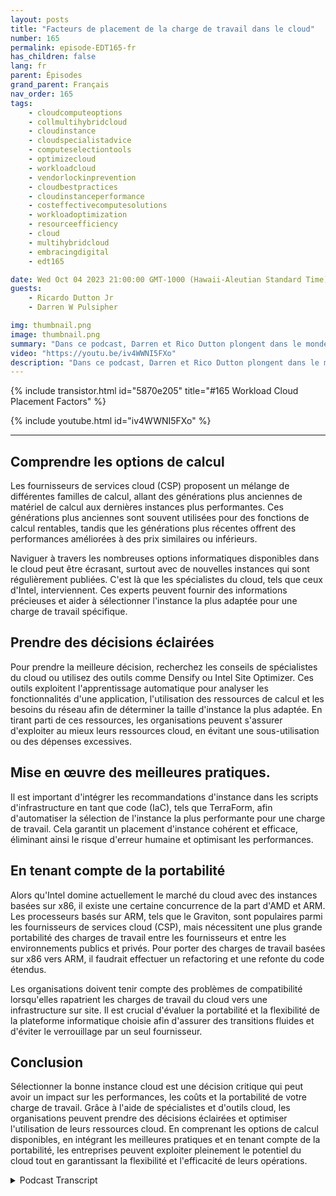 ```yaml
---
layout: posts
title: "Facteurs de placement de la charge de travail dans le cloud"
number: 165
permalink: episode-EDT165-fr
has_children: false
lang: fr
parent: Épisodes
grand_parent: Français
nav_order: 165
tags:
    - cloudcomputeoptions
    - collmultihybridcloud
    - cloudinstance
    - cloudspecialistadvice
    - computeselectiontools
    - optimizecloud
    - workloadcloud
    - vendorlockinprevention
    - cloudbestpractices
    - cloudinstanceperformance
    - costeffectivecomputesolutions
    - workloadoptimization
    - resourceefficiency
    - cloud
    - multihybridcloud
    - embracingdigital
    - edt165

date: Wed Oct 04 2023 21:00:00 GMT-1000 (Hawaii-Aleutian Standard Time)
guests:
    - Ricardo Dutton Jr
    - Darren W Pulsipher

img: thumbnail.png
image: thumbnail.png
summary: "Dans ce podcast, Darren et Rico Dutton plongent dans le monde des instances cloud et des facteurs à prendre en compte lors de la sélection de la bonne instance pour votre charge de travail. Ils discutent des différentes options de calcul disponibles dans le cloud, de l'importance de trouver le bon équilibre entre les performances et les coûts, ainsi que du rôle des spécialistes du cloud dans l'aide aux organisations pour prendre des décisions éclairées."
video: "https://youtu.be/iv4WWNI5FXo"
description: "Dans ce podcast, Darren et Rico Dutton plongent dans le monde des instances cloud et des facteurs à prendre en compte lors de la sélection de la bonne instance pour votre charge de travail. Ils discutent des différentes options de calcul disponibles dans le cloud, de l'importance de trouver le bon équilibre entre les performances et les coûts, ainsi que du rôle des spécialistes du cloud dans l'aide aux organisations pour prendre des décisions éclairées."
---
```


<div>
{% include transistor.html id="5870e205" title="#165 Workload Cloud Placement Factors" %}

{% include youtube.html id="iv4WWNI5FXo" %}
</div>

---

## Comprendre les options de calcul

Les fournisseurs de services cloud (CSP) proposent un mélange de différentes familles de calcul, allant des générations plus anciennes de matériel de calcul aux dernières instances plus performantes. Ces générations plus anciennes sont souvent utilisées pour des fonctions de calcul rentables, tandis que les générations plus récentes offrent des performances améliorées à des prix similaires ou inférieurs.

Naviguer à travers les nombreuses options informatiques disponibles dans le cloud peut être écrasant, surtout avec de nouvelles instances qui sont régulièrement publiées. C'est là que les spécialistes du cloud, tels que ceux d'Intel, interviennent. Ces experts peuvent fournir des informations précieuses et aider à sélectionner l'instance la plus adaptée pour une charge de travail spécifique.

## Prendre des décisions éclairées

Pour prendre la meilleure décision, recherchez les conseils de spécialistes du cloud ou utilisez des outils comme Densify ou Intel Site Optimizer. Ces outils exploitent l'apprentissage automatique pour analyser les fonctionnalités d'une application, l'utilisation des ressources de calcul et les besoins du réseau afin de déterminer la taille d'instance la plus adaptée. En tirant parti de ces ressources, les organisations peuvent s'assurer d'exploiter au mieux leurs ressources cloud, en évitant une sous-utilisation ou des dépenses excessives.

## Mise en œuvre des meilleures pratiques.

Il est important d'intégrer les recommandations d'instance dans les scripts d'infrastructure en tant que code (IaC), tels que TerraForm, afin d'automatiser la sélection de l'instance la plus performante pour une charge de travail. Cela garantit un placement d'instance cohérent et efficace, éliminant ainsi le risque d'erreur humaine et optimisant les performances.

## En tenant compte de la portabilité

Alors qu'Intel domine actuellement le marché du cloud avec des instances basées sur x86, il existe une certaine concurrence de la part d'AMD et ARM. Les processeurs basés sur ARM, tels que le Graviton, sont populaires parmi les fournisseurs de services cloud (CSP), mais nécessitent une plus grande portabilité des charges de travail entre les fournisseurs et entre les environnements publics et privés. Pour porter des charges de travail basées sur x86 vers ARM, il faudrait effectuer un refactoring et une refonte du code étendus.

Les organisations doivent tenir compte des problèmes de compatibilité lorsqu'elles rapatrient les charges de travail du cloud vers une infrastructure sur site. Il est crucial d'évaluer la portabilité et la flexibilité de la plateforme informatique choisie afin d'assurer des transitions fluides et d'éviter le verrouillage par un seul fournisseur.

## Conclusion

Sélectionner la bonne instance cloud est une décision critique qui peut avoir un impact sur les performances, les coûts et la portabilité de votre charge de travail. Grâce à l'aide de spécialistes et d'outils cloud, les organisations peuvent prendre des décisions éclairées et optimiser l'utilisation de leurs ressources cloud. En comprenant les options de calcul disponibles, en intégrant les meilleures pratiques et en tenant compte de la portabilité, les entreprises peuvent exploiter pleinement le potentiel du cloud tout en garantissant la flexibilité et l'efficacité de leurs opérations.



<details>
<summary> Podcast Transcript </summary>

<p></p>

</details>
